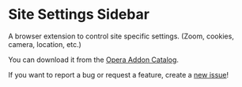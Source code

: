 Site Settings Sidebar
=====================

A browser extension to control site specific settings. (Zoom, cookies, camera, location, etc.)

You can download it from the [Opera Addon Catalog](https://addons.opera.com/hu/extensions/details/site-settings-sidebar/).

If you want to report a bug or request a feature, create a [new issue](https://github.com/Nekomajin42/Site-Settings-Sidebar/issues)!
